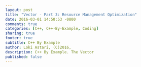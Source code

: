 ```yaml
---
layout: post
title: "Vector - Part 3: Resource Management Optimization"
date: 2016-03-01 14:50:53 -0800
comments: true
categories: [C++, C++-By-Example, Coding]
sharing: true
footer: true
subtitle: C++ By Example
author: Loki Astari, (C)2016,
description: C++ By Example. The Vector
published: false
---
```


#
